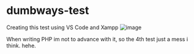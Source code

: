 # dumbways-test
Creating this test using VS Code and Xampp
![image](https://user-images.githubusercontent.com/63767222/79638524-fa7d5880-81af-11ea-8009-6bd716eeae46.png)

When writing PHP im not to advance with it, so the 4th test just a mess i think. hehe.
